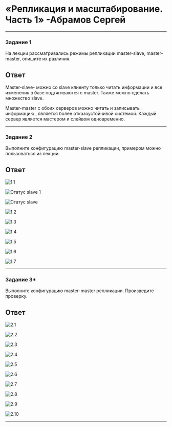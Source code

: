 # «Репликация и масштабирование. Часть 1» -Абрамов Сергей

---

### Задание 1

На лекции рассматривались режимы репликации master-slave, master-master, опишите их различия.


## Ответ


Master-slave- можно со slave клиенту только читать информации и все изменения в базе подтягиваются с master. Также можно сделать множество slave. 

Master-master с обоих серверов можно читать и записывать информацию , является более отказоустойчивой системой. Каждый сервер является  мастером и слейвом одновременно.

---

### Задание 2 

Выполните конфигурацию master-slave репликации, примером можно пользоваться из лекции.

## Ответ

![1.1](https://github.com/smabramov/Replication-and-scaling-1/blob/95d0bc35d79369563a6ab54e0ceb4e21b304418c/jpg/1.1.jpg)

![Статус slave 1](https://github.com/smabramov/Replication-and-scaling-1/blob/95d0bc35d79369563a6ab54e0ceb4e21b304418c/jpg/%D0%A1%D1%82%D0%B0%D1%82%D1%83%D1%81%20slave%201.jpg)

![Статус slave](https://github.com/smabramov/Replication-and-scaling-1/blob/95d0bc35d79369563a6ab54e0ceb4e21b304418c/jpg/%D0%A1%D1%82%D0%B0%D1%82%D1%83%D1%81%20slave.jpg)

![1.2](https://github.com/smabramov/Replication-and-scaling-1/blob/95d0bc35d79369563a6ab54e0ceb4e21b304418c/jpg/1.2.jpg)

![1.3](https://github.com/smabramov/Replication-and-scaling-1/blob/95d0bc35d79369563a6ab54e0ceb4e21b304418c/jpg/1.3.jpg)

![1.4](https://github.com/smabramov/Replication-and-scaling-1/blob/95d0bc35d79369563a6ab54e0ceb4e21b304418c/jpg/1.4.jpg)

![1.5](https://github.com/smabramov/Replication-and-scaling-1/blob/95d0bc35d79369563a6ab54e0ceb4e21b304418c/jpg/1.5.jpg)

![1.6](https://github.com/smabramov/Replication-and-scaling-1/blob/95d0bc35d79369563a6ab54e0ceb4e21b304418c/jpg/1.6.jpg)

![1.7](https://github.com/smabramov/Replication-and-scaling-1/blob/95d0bc35d79369563a6ab54e0ceb4e21b304418c/jpg/1.7.jpg)


---


### Задание 3*

Выполните конфигурацию master-master репликации. Произведите проверку.

## Ответ


![2.1](https://github.com/smabramov/Replication-and-scaling-1/blob/95d0bc35d79369563a6ab54e0ceb4e21b304418c/jpg/2.1.jpg)

![2.2](https://github.com/smabramov/Replication-and-scaling-1/blob/95d0bc35d79369563a6ab54e0ceb4e21b304418c/jpg/2.2.jpg)

![2.3](https://github.com/smabramov/Replication-and-scaling-1/blob/95d0bc35d79369563a6ab54e0ceb4e21b304418c/jpg/2.3.jpg)

![2.4](https://github.com/smabramov/Replication-and-scaling-1/blob/95d0bc35d79369563a6ab54e0ceb4e21b304418c/jpg/2.4.jpg)

![2.5](https://github.com/smabramov/Replication-and-scaling-1/blob/95d0bc35d79369563a6ab54e0ceb4e21b304418c/jpg/2.5.jpg)

![2.6](https://github.com/smabramov/Replication-and-scaling-1/blob/95d0bc35d79369563a6ab54e0ceb4e21b304418c/jpg/2.6.jpg)

![2.7](https://github.com/smabramov/Replication-and-scaling-1/blob/95d0bc35d79369563a6ab54e0ceb4e21b304418c/jpg/2.7.jpg)

![2.8](https://github.com/smabramov/Replication-and-scaling-1/blob/95d0bc35d79369563a6ab54e0ceb4e21b304418c/jpg/2.8.jpg)

![2.9](https://github.com/smabramov/Replication-and-scaling-1/blob/95d0bc35d79369563a6ab54e0ceb4e21b304418c/jpg/2.9.jpghttps://github.com/smabramov/Replication-and-scaling-1/blob/95d0bc35d79369563a6ab54e0ceb4e21b304418c/jpg/2.9.jpg)

![2.10](https://github.com/smabramov/Replication-and-scaling-1/blob/95d0bc35d79369563a6ab54e0ceb4e21b304418c/jpg/2.10.jpg)


---